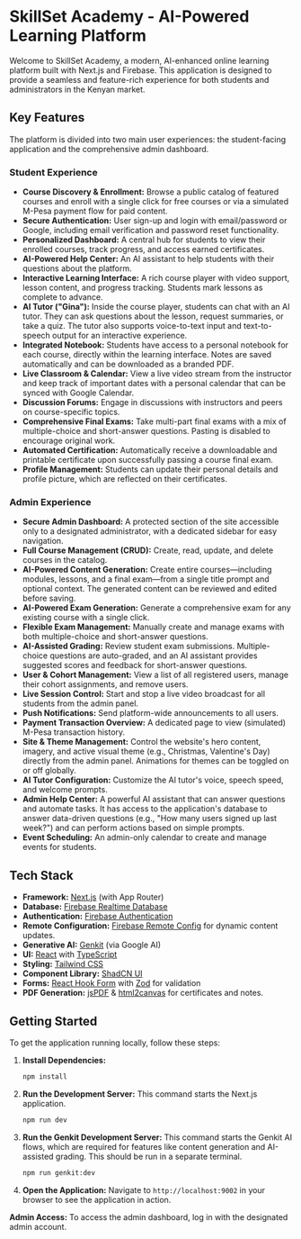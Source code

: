 
# SkillSet Academy - AI-Powered Learning Platform

Welcome to SkillSet Academy, a modern, AI-enhanced online learning platform built with Next.js and Firebase. This application is designed to provide a seamless and feature-rich experience for both students and administrators in the Kenyan market.

## Key Features

The platform is divided into two main user experiences: the student-facing application and the comprehensive admin dashboard.

### Student Experience
- **Course Discovery & Enrollment:** Browse a public catalog of featured courses and enroll with a single click for free courses or via a simulated M-Pesa payment flow for paid content.
- **Secure Authentication:** User sign-up and login with email/password or Google, including email verification and password reset functionality.
- **Personalized Dashboard:** A central hub for students to view their enrolled courses, track progress, and access earned certificates.
- **AI-Powered Help Center:** An AI assistant to help students with their questions about the platform.
- **Interactive Learning Interface:** A rich course player with video support, lesson content, and progress tracking. Students mark lessons as complete to advance.
- **AI Tutor ("Gina"):** Inside the course player, students can chat with an AI tutor. They can ask questions about the lesson, request summaries, or take a quiz. The tutor also supports voice-to-text input and text-to-speech output for an interactive experience.
- **Integrated Notebook:** Students have access to a personal notebook for each course, directly within the learning interface. Notes are saved automatically and can be downloaded as a branded PDF.
- **Live Classroom & Calendar:** View a live video stream from the instructor and keep track of important dates with a personal calendar that can be synced with Google Calendar.
- **Discussion Forums:** Engage in discussions with instructors and peers on course-specific topics.
- **Comprehensive Final Exams:** Take multi-part final exams with a mix of multiple-choice and short-answer questions. Pasting is disabled to encourage original work.
- **Automated Certification:** Automatically receive a downloadable and printable certificate upon successfully passing a course final exam.
- **Profile Management:** Students can update their personal details and profile picture, which are reflected on their certificates.

### Admin Experience
- **Secure Admin Dashboard:** A protected section of the site accessible only to a designated administrator, with a dedicated sidebar for easy navigation.
- **Full Course Management (CRUD):** Create, read, update, and delete courses in the catalog.
- **AI-Powered Content Generation:** Create entire courses—including modules, lessons, and a final exam—from a single title prompt and optional context. The generated content can be reviewed and edited before saving.
- **AI-Powered Exam Generation:** Generate a comprehensive exam for any existing course with a single click.
- **Flexible Exam Management:** Manually create and manage exams with both multiple-choice and short-answer questions.
- **AI-Assisted Grading:** Review student exam submissions. Multiple-choice questions are auto-graded, and an AI assistant provides suggested scores and feedback for short-answer questions.
- **User & Cohort Management:** View a list of all registered users, manage their cohort assignments, and remove users.
- **Live Session Control:** Start and stop a live video broadcast for all students from the admin panel.
- **Push Notifications:** Send platform-wide announcements to all users.
- **Payment Transaction Overview:** A dedicated page to view (simulated) M-Pesa transaction history.
- **Site & Theme Management:** Control the website's hero content, imagery, and active visual theme (e.g., Christmas, Valentine's Day) directly from the admin panel. Animations for themes can be toggled on or off globally.
- **AI Tutor Configuration:** Customize the AI tutor's voice, speech speed, and welcome prompts.
- **Admin Help Center:** A powerful AI assistant that can answer questions and automate tasks. It has access to the application's database to answer data-driven questions (e.g., "How many users signed up last week?") and can perform actions based on simple prompts.
- **Event Scheduling:** An admin-only calendar to create and manage events for students.

## Tech Stack

- **Framework:** [Next.js](https://nextjs.org/) (with App Router)
- **Database:** [Firebase Realtime Database](https://firebase.google.com/products/realtime-database)
- **Authentication:** [Firebase Authentication](https://firebase.google.com/products/auth)
- **Remote Configuration:** [Firebase Remote Config](https://firebase.google.com/products/remote-config) for dynamic content updates.
- **Generative AI:** [Genkit](https://firebase.google.com/docs/genkit) (via Google AI)
- **UI:** [React](https://react.dev/) with [TypeScript](https://www.typescriptlang.org/)
- **Styling:** [Tailwind CSS](https://tailwindcss.com/)
- **Component Library:** [ShadCN UI](https://ui.shadcn.com/)
- **Forms:** [React Hook Form](https://react-hook-form.com/) with [Zod](https://zod.dev/) for validation
- **PDF Generation:** [jsPDF](https://github.com/parallax/jsPDF) & [html2canvas](https://html2canvas.hertzen.com/) for certificates and notes.

## Getting Started

To get the application running locally, follow these steps:

1.  **Install Dependencies:**
    ```bash
    npm install
    ```

2.  **Run the Development Server:**
    This command starts the Next.js application.
    ```bash
    npm run dev
    ```

3.  **Run the Genkit Development Server:**
    This command starts the Genkit AI flows, which are required for features like content generation and AI-assisted grading. This should be run in a separate terminal.
    ```bash
    npm run genkit:dev
    ```

4.  **Open the Application:**
    Navigate to `http://localhost:9002` in your browser to see the application in action.

**Admin Access:** To access the admin dashboard, log in with the designated admin account.
